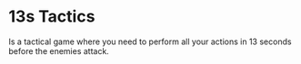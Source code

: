 # 13s Tactics

Is a tactical game where you need to perform all your actions in 13 seconds before the enemies attack.